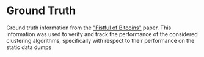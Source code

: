 Ground Truth
=====================
Ground truth information from the ["Fistful of Bitcoins"](https://cseweb.ucsd.edu/~smeiklejohn/files/imc13.pdf) paper. This information was used to verify and track the performance of the considered clustering algorithms, specifically with respect to their performance on the static data dumps